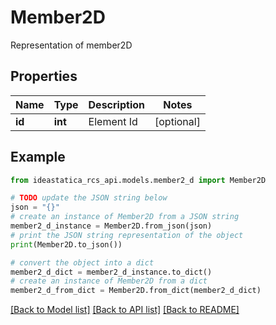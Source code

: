 # Member2D

Representation of member2D

## Properties

Name | Type | Description | Notes
------------ | ------------- | ------------- | -------------
**id** | **int** | Element Id | [optional] 

## Example

```python
from ideastatica_rcs_api.models.member2_d import Member2D

# TODO update the JSON string below
json = "{}"
# create an instance of Member2D from a JSON string
member2_d_instance = Member2D.from_json(json)
# print the JSON string representation of the object
print(Member2D.to_json())

# convert the object into a dict
member2_d_dict = member2_d_instance.to_dict()
# create an instance of Member2D from a dict
member2_d_from_dict = Member2D.from_dict(member2_d_dict)
```
[[Back to Model list]](../README.md#documentation-for-models) [[Back to API list]](../README.md#documentation-for-api-endpoints) [[Back to README]](../README.md)


